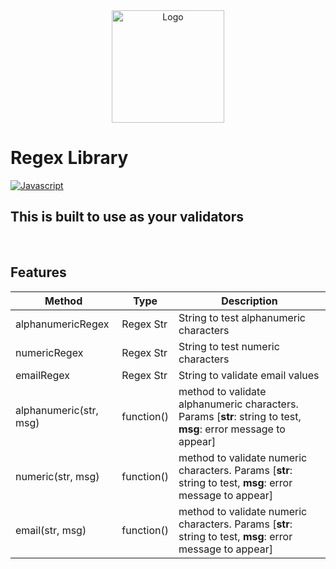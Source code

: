 <div align="center">
  <a href="https://www.javascript.com/">
    <img src="https://1.bp.blogspot.com/-TGQt5uRcAkg/XuMIJoAhwnI/AAAAAAAAA38/FaJQpUUDsGEYR1zBK1wqLWUA9DTYp5CiQCPcBGAYYCw/s587/js.png" alt="Logo" style="width: 180px;">
  </a>
</div>

# Regex Library
[![Javascript][javascript]][javascript-url]

## This is built to use as your validators
<br/>

## **Features**
| Method | Type | Description |
| ------ | --- | ----------- |
| alphanumericRegex | Regex Str | String to test alphanumeric characters |
| numericRegex | Regex Str | String to test numeric characters |
| emailRegex | Regex Str | String to validate email values |
| alphanumeric(str, msg) | function() | method to validate alphanumeric characters. Params [**str**: string to test, **msg**: error message to appear] |
| numeric(str, msg) | function() | method to validate numeric characters. Params [**str**: string to test, **msg**: error message to appear] |
| email(str, msg) | function() | method to validate numeric characters. Params [**str**: string to test, **msg**: error message to appear]  |

<!-- Reference -->
[javascript]: https://img.shields.io/badge/javascript-module-yellow?style=for-the-badge&logo=javaScript
[javascript-url]: https://www.javascript.com/
